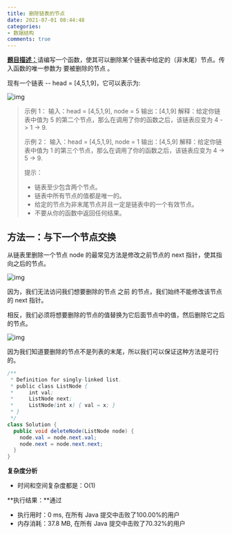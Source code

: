 ```yaml
---
title: 删除链表的节点
date: 2021-07-01 08:44:48
categories:
- 数据结构
comments: true
---
```


[**题目描述：**](https://leetcode-cn.com/problems/delete-node-in-a-linked-list/)请编写一个函数，使其可以删除某个链表中给定的（非末尾）节点。传入函数的唯一参数为 要被删除的节点 。

 <!-- more -->

现有一个链表 -- head = [4,5,1,9]，它可以表示为:

![img](https://assets.leetcode-cn.com/aliyun-lc-upload/uploads/2019/01/19/237_example.png)



> 示例 1：
> 输入：head = [4,5,1,9], node = 5
> 输出：[4,1,9]
> 解释：给定你链表中值为 5 的第二个节点，那么在调用了你的函数之后，该链表应变为 4 -> 1 -> 9.
>
> 示例 2：
> 输入：head = [4,5,1,9], node = 1
> 输出：[4,5,9]
> 解释：给定你链表中值为 1 的第三个节点，那么在调用了你的函数之后，该链表应变为 4 -> 5 -> 9.
>
> 提示：
>
> - 链表至少包含两个节点。
> - 链表中所有节点的值都是唯一的。
> - 给定的节点为非末尾节点并且一定是链表中的一个有效节点。
> - 不要从你的函数中返回任何结果。



## 方法一：与下一个节点交换
从链表里删除一个节点 node 的最常见方法是修改之前节点的 next 指针，使其指向之后的节点。

![img](https://pic.leetcode-cn.com/3579a496897df5321c110bf1301872b6e10c342f5e400ce45d2db0348d00d715-file_1555866623326)

因为，我们无法访问我们想要删除的节点 之前 的节点，我们始终不能修改该节点的 next 指针。

相反，我们必须将想要删除的节点的值替换为它后面节点中的值，然后删除它之后的节点。

![img](https://pic.leetcode-cn.com/902dc5d3f8c44d3cbc0b6e837711cad2eefc021fd2b9de8dfabc6d478bc779b1-file_1555866680932)

因为我们知道要删除的节点不是列表的末尾，所以我们可以保证这种方法是可行的。

```java
/**
 * Definition for singly-linked list.
 * public class ListNode {
 *     int val;
 *     ListNode next;
 *     ListNode(int x) { val = x; }
 * }
 */
class Solution {
  public void deleteNode(ListNode node) {
    node.val = node.next.val;
    node.next = node.next.next;
  }
}
```

**复杂度分析**

- 时间和空间复杂度都是：O(1)

**执行结果：**通过

- 执行用时：0 ms, 在所有 Java 提交中击败了100.00%的用户
- 内存消耗：37.8 MB, 在所有 Java 提交中击败了70.32%的用户